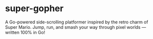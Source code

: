 # super-gopher
A Go-powered side-scrolling platformer inspired by the retro charm of Super Mario. Jump, run, and smash your way through pixel worlds — written 100% in Go!
